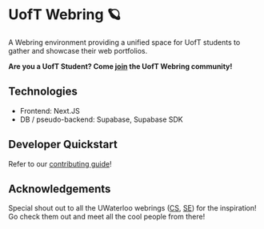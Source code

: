 # UofT Webring 🪐

A Webring environment providing a unified space for UofT students to gather and showcase their web portfolios.

**Are you a UofT Student? Come [join](https://uoftwebring.com/signup) the UofT Webring community!**

## Technologies

-   Frontend: Next.JS
-   DB / pseudo-backend: Supabase, Supabase SDK

## Developer Quickstart

Refer to our [contributing guide](CONTRIBUTING.md)!

## Acknowledgements

Special shout out to all the UWaterloo webrings ([CS](https://cs.uwatering.com/), [SE](https://se-webring.xyz/)) for the inspiration! Go check them out and meet all the cool people from there!
